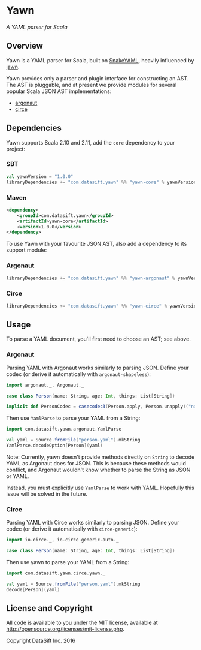 # Yawn
_A YAML parser for Scala_

## Overview
Yawn is a YAML parser for Scala, built on [SnakeYAML](http://www.snakeyaml.org),
heavily influenced by [jawn](http://github.com/non/jawn).

Yawn provides only a parser and plugin interface for constructing an AST. The
AST is pluggable, and at present we provide modules for several popular Scala
JSON AST implementations:

* [argonaut](http://argonaut.io)
* [circe](http://circe.io)

## Dependencies
Yawn supports Scala 2.10 and 2.11, add the `core` dependency to your project:

### SBT
```scala
val yawnVersion = "1.0.0"
libraryDependencies += "com.datasift.yawn" %% "yawn-core" % yawnVersion
```

### Maven
```xml
<dependency>
    <groupId>com.datasift.yawn</groupId>
    <artifactId>yawn-core</artifactId>
    <version>1.0.0</version>
</dependency>
```

To use Yawn with your favourite JSON AST, also add a dependency to its support
module:

### Argonaut
```scala
libraryDependencies += "com.datasift.yawn" %% "yawn-argonaut" % yawnVersion
```

### Circe
```scala
libraryDependencies += "com.datasift.yawn" %% "yawn-circe" % yawnVersion
```

## Usage
To parse a YAML document, you'll first need to choose an AST; see above.

### Argonaut
Parsing YAML with Argonaut works similarly to parsing JSON. Define your codec
(or derive it automatically with `argonaut-shapeless`):

```scala
import argonaut._, Argonaut._

case class Person(name: String, age: Int, things: List[String])

implicit def PersonCodec = casecodec3(Person.apply, Person.unapply)("name", "age", "things")
```

Then use `YamlParse` to parse your YAML from a String:

```scala
import com.datasift.yawn.argonaut.YamlParse

val yaml = Source.fromFile("person.yaml").mkString
YamlParse.decodeOption[Person](yaml)
```

Note: Currently, yawn doesn't provide methods directly on `String` to decode
YAML as Argonaut does for JSON. This is because these methods would conflict,
and Argonaut wouldn't know whether to parse the String as JSON or YAML.

Instead, you must explicitly use `YamlParse` to work with YAML. Hopefully this
issue will be solved in the future.

### Circe

Parsing YAML with Circe works similarly to parsing JSON. Define your codec (or
derive it automatically with `circe-generic`):

```scala
import io.circe._, io.circe.generic.auto._

case class Person(name: String, age: Int, things: List[String])
```

Then use yawn to parse your YAML from a String:

```scala
import com.datasift.yawn.circe.yawn._

val yaml = Source.fromFile("person.yaml").mkString
decode[Person](yaml)
```

## License and Copyright
All code is available to you under the MIT license, available at
http://opensource.org/licenses/mit-license.php.

Copyright DataSift Inc. 2016

